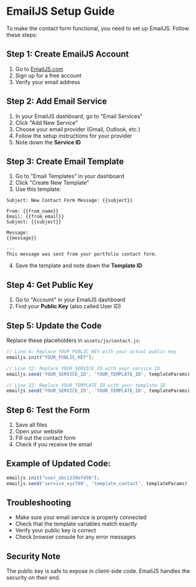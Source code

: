 # EmailJS Setup Guide

To make the contact form functional, you need to set up EmailJS. Follow these steps:

## Step 1: Create EmailJS Account
1. Go to [EmailJS.com](https://www.emailjs.com/)
2. Sign up for a free account
3. Verify your email address

## Step 2: Add Email Service
1. In your EmailJS dashboard, go to "Email Services"
2. Click "Add New Service"
3. Choose your email provider (Gmail, Outlook, etc.)
4. Follow the setup instructions for your provider
5. Note down the **Service ID**

## Step 3: Create Email Template
1. Go to "Email Templates" in your dashboard
2. Click "Create New Template"
3. Use this template:

```
Subject: New Contact Form Message: {{subject}}

From: {{from_name}}
Email: {{from_email}}
Subject: {{subject}}

Message:
{{message}}

---
This message was sent from your portfolio contact form.
```

4. Save the template and note down the **Template ID**

## Step 4: Get Public Key
1. Go to "Account" in your EmailJS dashboard
2. Find your **Public Key** (also called User ID)

## Step 5: Update the Code
Replace these placeholders in `assets/js/contact.js`:

```javascript
// Line 4: Replace YOUR_PUBLIC_KEY with your actual public key
emailjs.init("YOUR_PUBLIC_KEY");

// Line 32: Replace YOUR_SERVICE_ID with your service ID
emailjs.send('YOUR_SERVICE_ID', 'YOUR_TEMPLATE_ID', templateParams)

// Line 32: Replace YOUR_TEMPLATE_ID with your template ID
emailjs.send('YOUR_SERVICE_ID', 'YOUR_TEMPLATE_ID', templateParams)
```

## Step 6: Test the Form
1. Save all files
2. Open your website
3. Fill out the contact form
4. Check if you receive the email

## Example of Updated Code:
```javascript
emailjs.init("user_abc123def456");
emailjs.send('service_xyz789', 'template_contact', templateParams)
```

## Troubleshooting
- Make sure your email service is properly connected
- Check that the template variables match exactly
- Verify your public key is correct
- Check browser console for any error messages

## Security Note
The public key is safe to expose in client-side code. EmailJS handles the security on their end.
